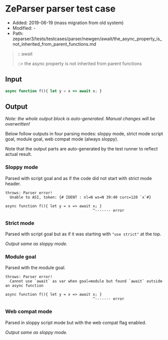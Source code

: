 # ZeParser parser test case

- Added: 2019-06-19 (mass migration from old system)
- Modified: -
- Path: zeparser3/tests/testcases/parser/newgen/await/the_async_property_is_not_inherited_from_parent_functions.md

> :: await
>
> ::> the async property is not inherited from parent functions

## Input

`````js
async function f(){ let y = x => await x; }
`````

## Output

_Note: the whole output block is auto-generated. Manual changes will be overwritten!_

Below follow outputs in four parsing modes: sloppy mode, strict mode script goal, module goal, web compat mode (always sloppy).

Note that the output parts are auto-generated by the test runner to reflect actual result.

### Sloppy mode

Parsed with script goal and as if the code did not start with strict mode header.

`````
throws: Parser error!
  Unable to ASI, token: {# IDENT : nl=N ws=N 39:40 curc=120 `x`#}

async function f(){ let y = x => await x; }
                                       ^------- error
`````

### Strict mode

Parsed with script goal but as if it was starting with `"use strict"` at the top.

_Output same as sloppy mode._

### Module goal

Parsed with the module goal.

`````
throws: Parser error!
  Cannot use `await` as var when goal=module but found `await` outside an async function

async function f(){ let y = x => await x; }
                                       ^------- error
`````


### Web compat mode

Parsed in sloppy script mode but with the web compat flag enabled.

_Output same as sloppy mode._
